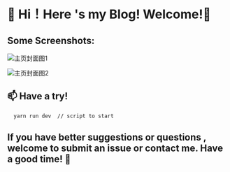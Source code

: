 # 👀 Hi！Here 's my Blog! Welcome!💞️

## Some Screenshots:


![主页封面图1](https://cdn.jsdelivr.net/gh/mumu-pika/MyBlogCDN/images/covers/homeCover1.jpg)

![主页封面图2](https://cdn.jsdelivr.net/gh/mumu-pika/MyBlogCDN/images/covers/homecover2.jpg)


## 📫 Have a try!

```
  yarn run dev  // script to start
```

## If you have better suggestions or questions , welcome to submit an issue or contact me. Have a good time! 👋






